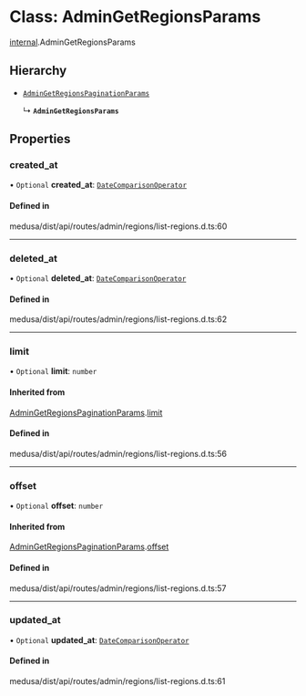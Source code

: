 # Class: AdminGetRegionsParams

[internal](../modules/internal-17.md).AdminGetRegionsParams

## Hierarchy

- [`AdminGetRegionsPaginationParams`](internal-17.AdminGetRegionsPaginationParams.md)

  ↳ **`AdminGetRegionsParams`**

## Properties

### created\_at

• `Optional` **created\_at**: [`DateComparisonOperator`](internal-2.DateComparisonOperator.md)

#### Defined in

medusa/dist/api/routes/admin/regions/list-regions.d.ts:60

___

### deleted\_at

• `Optional` **deleted\_at**: [`DateComparisonOperator`](internal-2.DateComparisonOperator.md)

#### Defined in

medusa/dist/api/routes/admin/regions/list-regions.d.ts:62

___

### limit

• `Optional` **limit**: `number`

#### Inherited from

[AdminGetRegionsPaginationParams](internal-17.AdminGetRegionsPaginationParams.md).[limit](internal-17.AdminGetRegionsPaginationParams.md#limit)

#### Defined in

medusa/dist/api/routes/admin/regions/list-regions.d.ts:56

___

### offset

• `Optional` **offset**: `number`

#### Inherited from

[AdminGetRegionsPaginationParams](internal-17.AdminGetRegionsPaginationParams.md).[offset](internal-17.AdminGetRegionsPaginationParams.md#offset)

#### Defined in

medusa/dist/api/routes/admin/regions/list-regions.d.ts:57

___

### updated\_at

• `Optional` **updated\_at**: [`DateComparisonOperator`](internal-2.DateComparisonOperator.md)

#### Defined in

medusa/dist/api/routes/admin/regions/list-regions.d.ts:61
